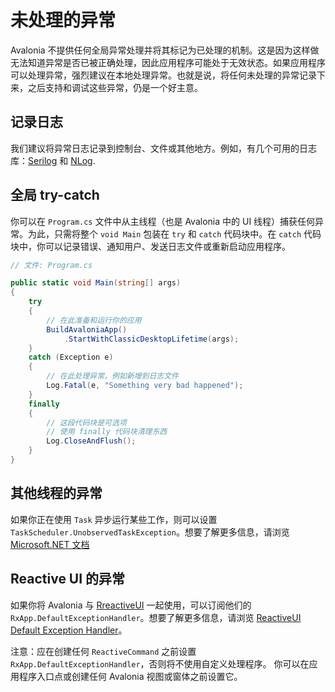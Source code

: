 # 未处理的异常

Avalonia 不提供任何全局异常处理并将其标记为已处理的机制。这是因为这样做无法知道异常是否已被正确处理，因此应用程序可能处于无效状态。如果应用程序可以处理异常，强烈建议在本地处理异常。也就是说，将任何未处理的异常记录下来，之后支持和调试这些异常，仍是一个好主意。

## 记录日志

我们建议将异常日志记录到控制台、文件或其他地方。例如，有几个可用的日志库：[Serilog](https://serilog.net) 和 [NLog](https://nlog-project.org).

## 全局 try-catch

你可以在 `Program.cs` 文件中从主线程（也是 Avalonia 中的 UI 线程）捕获任何异常。为此，只需将整个 `void Main` 包装在 `try` 和 `catch` 代码块中。在 `catch` 代码块中，你可以记录错误、通知用户、发送日志文件或重新启动应用程序。

```csharp
// 文件: Program.cs

public static void Main(string[] args)
{
    try
    {
        // 在此准备和运行你的应用
        BuildAvaloniaApp()
            .StartWithClassicDesktopLifetime(args);
    }
    catch (Exception e)
    {
        // 在此处理异常，例如新增到日志文件
        Log.Fatal(e, "Something very bad happened");
    }
    finally
    {
        // 这段代码块是可选项
        // 使用 finally 代码块清理东西
        Log.CloseAndFlush();
    }
}
```

## 其他线程的异常

如果你正在使用 `Task` 异步运行某些工作，则可以设置 `TaskScheduler.UnobservedTaskException`。想要了解更多信息，请浏览[Microsoft.NET 文档](https://docs.microsoft.com/dotnet/api/system.threading.tasks.taskscheduler.unobservedtaskexception)

## Reactive UI 的异常

如果你将 Avalonia 与 [RreactiveUI](https://docs.avaloniaui.net/guides/basics/mvvm#frameworks) 一起使用，可以订阅他们的`RxApp.DefaultExceptionHandler`。想要了解更多信息，请浏览 [ReactiveUI Default Exception Handler](https://www.reactiveui.net/docs/handbook/default-exception-handler/)。

注意：应在创建任何 `ReactiveCommand` 之前设置 `RxApp.DefaultExceptionHandler`，否则将不使用自定义处理程序。
你可以在应用程序入口点或创建任何 Avalonia 视图或窗体之前设置它。

